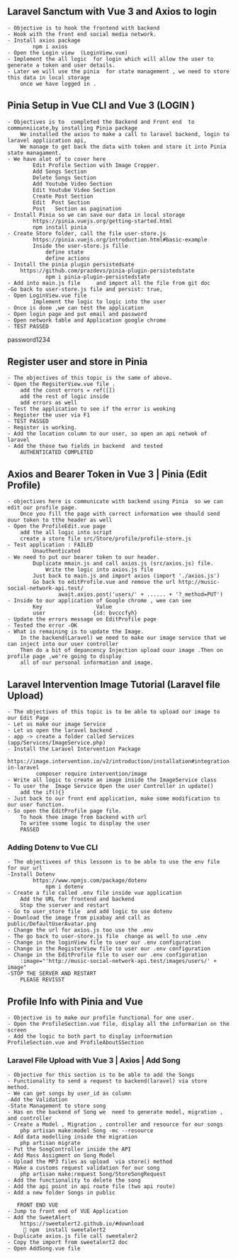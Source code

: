 ## Laravel Sanctum with Vue 3 and Axios to login
    - Objective is to hook the frontend with backend 
    - Hook with the front end social media network.
    - Install axios package
            npm i axios     
    - Open the Login view  (LoginView.vue)
    - Implement the all logic  for login which will allow the user to generate a token and user details.
    - Later we will use the pinia  for state management , we need to store this data in local storage
        once we have logged in .

## Pinia Setup in Vue CLI and Vue 3 (LOGIN )
    - Objectives is to  completed the Backend and Front end  to communniicate,by installing Pinia package
        We installed the axios to make a call to laravel backend, login to laravel appliication api,
        We manage to get back the data with token and store it into Pinia state managament.
    - We have alot of to cover here
            Edit Profile Section with Image Cropper.
            Add Songs Section
            Delete Songs Section
            Add Youtube Video Section
            Edit Youtube Video Section
            Create Post Section
            Edit  Post Section
            Post   Section as pagination 
    - Install Pinia so we can save our data in local storage
            https://pinia.vuejs.org/getting-started.html
            npm install pinia
    - Create Store folder, call the file user-store.js
            https://pinia.vuejs.org/introduction.html#basic-example
            Inside the user-store.js fille
                define state
                define actions
    - Install the pinia plugin persistedsate 
        https://github.com/prazdevs/pinia-plugin-persistedstate
                npm i pinia-plugin-persistedstate
    - Add into main.js file     and import all the file from git doc
    -Go back to user-store.js file and persist: true,
    - Open LoginView.vue file
            Implement the logic to logic into the user
    - Once is done ,we can test the application
    - Open login page and put email and password
    - Open network table and Application google chrome
    - TEST PASSED
password1234
## Register user and store in Pinia
    - The objectives of this topic is the same of above.
    - Open the RegsiterView.vue file .
        add the const errors = ref([])
        add the rest of logic inside
        add errors as well
    - Test the application to see if the error is weoking
    - Register the user via F1
    - TEST PASSED
    - Register is working.
    - Add the location column to our user, so open an api netwok of laravel
    - Add the those two fields in backend  and tested 
        AUTHENTICATED COMPLETED 

## Axios and Bearer Token in Vue 3 | Pinia  (Edit Profile)
    - objectives here is communicate with backend using Pinia  so we can edit our profile page.
        Once you fill the page with correct information wee should send ouur token to tthe header as well
    - Open the ProfileEdit.vue page 
        add the all logic into script 
        create a store file src/Store/profile/profile-store.js
    - Test application : FAILED
            Unauthenticated
    - We need to put our bearer token to our header.
            Duplicate mmain.js and call axios.js (src/axios.js) file.
                Write the logic into axios.js file 
            Just back to main.js and import axios (import './axios.js')
            Go back to editProfile.vue and remove the url http://music-social-network-api.test/
                    await.axios.post('users/' + ...... + '?_method=PUT')
    - Inside to our application of Google chrome , wee can see 
            Key                 Value
            user               {id: bvcccfyh}
    - Update the errors message on EditProfile page
    - Tested the error -OK
    - What is remaining is to update the Image.
        In the backend(Laravel) we need to make our image service that we can inject into our user controller
        Then do a bit of depancency Injection upload ouur image .Then on profile page ,we're going to display
        all of our personal information and image.

## Laravel Intervention Image Tutorial (Laravel file Upload)
    - The objectives of this topic is to be able to upload our image to our Edit Page .
    - Let us make our image Service
    - Let us open the laravel backend .
    - app -> create a folder called Services (app/Services/ImageService.php)
    - Install the Laravel Intervention Package
        https://image.intervention.io/v2/introduction/installation#integration-in-laravel
             composer require intervention/image
    - Write all logic to create an image inside the ImageService class
    - To user the  Image Service Open the user Controller in update()
        add the if(){}
    - Just back to our front end application, make some modification to our user function.
    - So open the EditProfile page file.
        To hook thee image from backend with url
        To writee ssome logic to display the user
        PASSED

### Adding Dotenv to Vue CLI
    - The objectivees of this lessonn is to be able to use the env file for our url
    -Install Dotenv
            https://www.npmjs.com/package/dotenv
                npm i dotenv
    - Create a file called .env file inside vue application
        Add the URL for frontend and backend 
        Stop the sserver and restart
    - Go to user_store file  and add logic to use dotenv
    - Download the image from pixabay and call as public/DefaultUserAvatar.png
    - Change the url for axios.js too use the .env
    - The go back to user-store.js file  change as well to use .env 
    - Change in the loginView file to user our .env configuration
    - Change in the RegisterView file to user our .env configuration
    - Change in the EditProfile file to user our .env configuration
        :image="'http://music-social-network-api.test/images/users/' + image"
    -STOP THE SERVER AND RESTART
        PLEASE REVISST
        
## Profile Info with Pinia and Vue 
    - Objective is to make our profile functional for one user.
    - Open the ProfileSection.vue file, display all the informarion on the screen
    - Add the logic to both part to display infoormation ProfileSection.vue and ProfileAboutSSection

### Laravel File Upload with Vue 3 | Axios | Add Song
    - Objective for this section is to be able to add the Songs
    - Functionality to send a request to backend(laravel) via store method.
    - We can get songs by user_id as column
    -Add the Validation
    -State Management to store song
    - Has on the backend of Song we  need to generate model, migration ,  and controller
    - Create a Model , Migration , controller and resource for our songs
        php artisan make:model Song -mc --resource 
    - Add data modelling inside the migration
        php artisan migrate  
    - Put the SongController inside the API 
    - Add Mass Assigment on Song Model
    - Upload the MP3 files as upload  via store() method
    - Make a customs request validation for our song
        php artisan make:request Song/StoreSongRequest 
    - Add the functionality to delete the song
    - Add the api point in api route file (two api route)
    - Add a new folder Songs in public

       FRONT END VUE 
    - Jump to front end of VUE Application
    - Add the SweetAlert
        https://sweetalert2.github.io/#download
          npm  install sweetalert2  
    - Duplicate axios.js file call sweetaler2
    - Copy the import from sweetalert2 doc
    - Open AddSong.vue file
    













        
